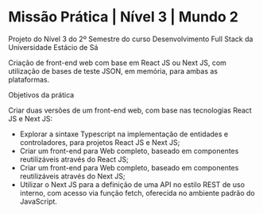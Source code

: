 # Missão Prática | Nível 3 | Mundo 2

Projeto do Nível 3 do 2º Semestre do curso Desenvolvimento Full Stack da Universidade Estácio de Sá

Criação de front-end web com base em React JS ou Next JS, com utilização de bases de teste JSON, em memória, para ambas as plataformas.

Objetivos da prática

Criar duas versões de um front-end web, com base nas tecnologias React JS e Next JS:

- Explorar a sintaxe Typescript na implementação de entidades e controladores, para projetos React JS e Next JS;
- Criar um front-end para Web completo, baseado em componentes reutilizáveis através do React JS;
- Criar um front-end para Web completo, baseado em componentes reutilizáveis através do Next JS;
- Utilizar o Next JS para a definição de uma API no estilo REST de uso interno, com acesso via função fetch, oferecida no ambiente padrão do JavaScript.
